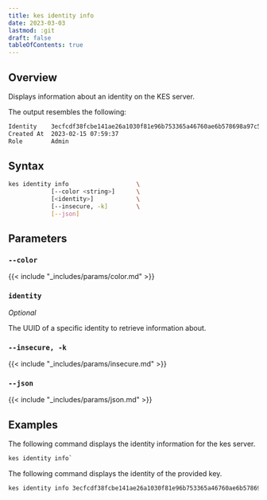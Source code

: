 ```yaml
---
title: kes identity info
date: 2023-03-03
lastmod: :git
draft: false
tableOfContents: true
---
```


## Overview

Displays information about an identity on the KES server.

The output resembles the following:

```sh
Identity    3ecfcdf38fcbe141ae26a1030f81e96b753365a46760ae6b578698a97c59fd22
Created At  2023-02-15 07:59:37
Role        Admin
```

## Syntax

```sh
kes identity info                   \
            [--color <string>]      \
            [<identity>]            \
            [--insecure, -k]        \
            [--json]
```

## Parameters

### `--color`

{{< include "_includes/params/color.md" >}}

### `identity`

_Optional_

The UUID of a specific identity to retrieve information about.

### `--insecure, -k`

{{< include "_includes/params/insecure.md" >}}

### `--json`

{{< include "_includes/params/json.md" >}}

## Examples

The following command displays the identity information for the kes server.

```sh {.copy}
kes identity info`
```

The following command displays the identity of the provided key.

```sh {.copy}
kes identity info 3ecfcdf38fcbe141ae26a1030f81e96b753365a46760ae6b578698a97c59fd22
```
